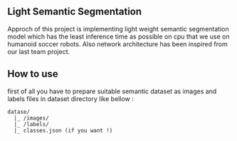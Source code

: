 ## Light Semantic Segmentation
Approch of this project is implementing light weight semantic segmentation model which has the least inference time as possible on cpu that we use on humanoid soccer robots. Also network architecture has been inspired from our last team project.
## How to use
first of all you have to prepare suitable semantic dataset as images and labels files in dataset directory like bellow :
```
datase/
  |_ /images/
  |_ /labels/
  |_ classes.json (if you want !)
```
